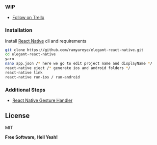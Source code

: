 ### WIP
  - [Follow on Trello]

### Installation

Install [React Native] cli and requirements

```sh
git clone https://github.com/ramyareye/elegant-react-native.git
cd elegant-react-native
yarn
nano app.json /* here we go to edit project name and displayName */
react-native eject /* generate ios and android folders */
react-native link
react-native run-ios / run-android
```

### Additional Steps
  - [React Native Gesture Handler]


License
----

MIT


**Free Software, Hell Yeah!**

   [React Native]: <https://facebook.github.io/react-native/docs/getting-started>
   [React Native Gesture Handler]: <https://kmagiera.github.io/react-native-gesture-handler/docs/getting-started.html>
   [Follow on Trello]: <https://trello.com/b/51mP8jB1/elegant-react-native>
   [todo]: <# Elegant React Native>
